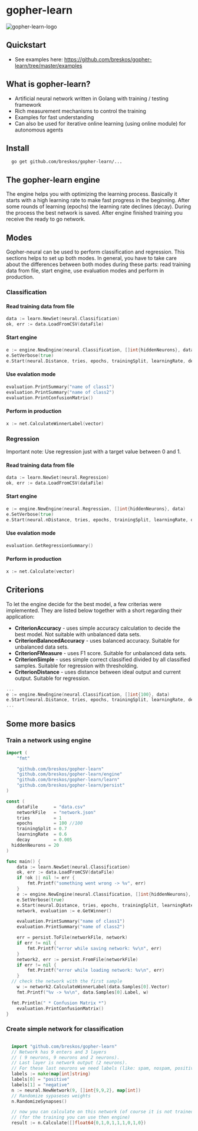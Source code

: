 # gopher-learn

![gopher-learn-logo](http://alexander.bre.sk/x/gopher-neural-small.png " The Gopher Neural logo ")

## Quickstart

- See examples here: https://github.com/breskos/gopher-learn/tree/master/examples

## What is gopher-learn?

- Artificial neural network written in Golang with training / testing framework
- Rich measurement mechanisms to control the training
- Examples for fast understanding
- Can also be used for iterative online learning (using online module) for autonomous agents

## Install

```
  go get github.com/breskos/gopher-learn/...
```

## The gopher-learn engine

The engine helps you with optimizing the learning process.
Basically it starts with a high learning rate to make fast progress in the beginning.
After some rounds of learning (epochs) the learning rate declines (decay).
During the process the best network is saved.
After engine finished training you receive the ready to go network.

## Modes

Gopher-neural can be used to perform classification and regression. This sections helps to set up both modes. In general, you have to take care about the differences between both modes during these parts: read training data from file, start engine, use evaluation modes and perform in production.

### Classification

#### Read training data from file

```go
data := learn.NewSet(neural.Classification)
ok, err := data.LoadFromCSV(dataFile)
```

#### Start engine

```go
e := engine.NewEngine(neural.Classification, []int{hiddenNeurons}, data)
e.SetVerbose(true)
e.Start(neural.Distance, tries, epochs, trainingSplit, learningRate, decay)
```

#### Use evalation mode

```go
evaluation.PrintSummary("name of class1")
evaluation.PrintSummary("name of class2")
evaluation.PrintConfusionMatrix()
```

#### Perform in production

```go
x := net.CalculateWinnerLabel(vector)
```

### Regression

Important note: Use regression just with a target value between 0 and 1.

#### Read training data from file

```go
data := learn.NewSet(neural.Regression)
ok, err := data.LoadFromCSV(dataFile)
```

#### Start engine

```go
e := engine.NewEngine(neural.Regression, []int{hiddenNeurons}, data)
e.SetVerbose(true)
e.Start(neural.nDistance, tries, epochs, trainingSplit, learningRate, decay)
```

#### Use evalation mode

```go
evaluation.GetRegressionSummary()
```

#### Perform in production

```go
x := net.Calculate(vector)
```

## Criterions

To let the engine decide for the best model, a few criterias were implemented. They are listed below together with a short regarding their application:

- **CriterionAccuracy** - uses simple accuracy calculation to decide the best model. Not suitable with unbalanced data sets.
- **CriterionBalancedAccuracy** - uses balanced accuracy. Suitable for unbalanced data sets.
- **CriterionFMeasure** - uses F1 score. Suitable for unbalanced data sets.
- **CriterionSimple** - uses simple correct classified divided by all classified samples. Suitable for regression with thresholding.
- **CriterionDistance** - uses distance between ideal output and current output. Suitable for regression.

```go
...
e := engine.NewEngine(neural.Classification, []int{100}, data)
e.Start(neural.Distance, tries, epochs, trainingSplit, learningRate, decay)
...
```

## Some more basics

### Train a network using engine

```go
import (
	"fmt"

	"github.com/breskos/gopher-learn"
	"github.com/breskos/gopher-learn/engine"
	"github.com/breskos/gopher-learn/learn"
	"github.com/breskos/gopher-learn/persist"
)

const (
	dataFile      = "data.csv"
	networkFile   = "network.json"
	tries         = 1
	epochs        = 100 //100
	trainingSplit = 0.7
	learningRate  = 0.6
	decay         = 0.005
  hiddenNeurons = 20
)

func main() {
	data := learn.NewSet(neural.Classification)
	ok, err := data.LoadFromCSV(dataFile)
	if !ok || nil != err {
		fmt.Printf("something went wrong -> %v", err)
	}
	e := engine.NewEngine(neural.Classification, []int{hiddenNeurons}, data)
	e.SetVerbose(true)
	e.Start(neural.Distance, tries, epochs, trainingSplit, learningRate, decay)
	network, evaluation := e.GetWinner()

	evaluation.PrintSummary("name of class1")
	evaluation.PrintSummary("name of class2")

	err = persist.ToFile(networkFile, network)
	if err != nil {
		fmt.Printf("error while saving network: %v\n", err)
	}
	network2, err := persist.FromFile(networkFile)
	if err != nil {
		fmt.Printf("error while loading network: %v\n", err)
	}
  // check the network with the first sample
	w := network2.CalculateWinnerLabel(data.Samples[0].Vector)
	fmt.Printf("%v -> %v\n", data.Samples[0].Label, w)

  fmt.Println(" * Confusion Matrix *")
	evaluation.PrintConfusionMatrix()
}

```

### Create simple network for classification

```go

  import "github.com/breskos/gopher-learn"
  // Network has 9 enters and 3 layers
  // ( 9 neurons, 9 neurons and 2 neurons).
  // Last layer is network output (2 neurons).
  // For these last neurons we need labels (like: spam, nospam, positive, negative)
  labels := make(map[int]string)
  labels[0] = "positive"
  labels[1] = "negative"
  n := neural.NewNetwork(9, []int{9,9,2}, map[int])
  // Randomize sypaseses weights
  n.RandomizeSynapses()

  // now you can calculate on this network (of course it is not trained yet)
  // (for the training you can use then engine)
  result := n.Calculate([]float64{0,1,0,1,1,1,0,1,0})

```
